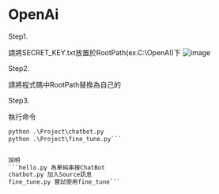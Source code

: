 # OpenAi
Step1.

請將SECRET_KEY.txt放置於RootPath(ex.C:\OpenAI\)下
![image](https://user-images.githubusercontent.com/5087075/224464440-18c0f9d9-53cd-4c7f-9145-c5102cd0a0bd.png)


Step2.

請將程式碼中RootPath替換為自己的


Step3.

執行命令
```python .\Project\hello.py
python .\Project\chatbot.py
python .\Project\fine_tune.py```


說明
```hello.py 為單純串接ChatBot
chatbot.py 加入Source訊息
fine_tune.py 嘗試使用fine_tune```
